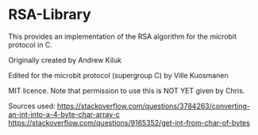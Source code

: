 RSA-Library
===========

This provides an implementation of the RSA algorithm for the microbit protocol in C.

Originally created by Andrew Kiluk

Edited for the microbit protocol (supergroup C) by Ville Kuosmanen

MIT licence. Note that permission to use this is NOT YET given by Chris.

Sources used:
https://stackoverflow.com/questions/3784263/converting-an-int-into-a-4-byte-char-array-c
https://stackoverflow.com/questions/9165352/get-int-from-char-of-bytes
